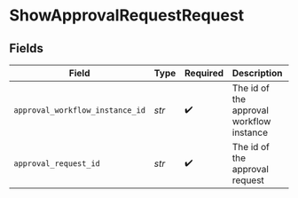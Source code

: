 # ShowApprovalRequestRequest


## Fields

| Field                                    | Type                                     | Required                                 | Description                              | Example                                  |
| ---------------------------------------- | ---------------------------------------- | ---------------------------------------- | ---------------------------------------- | ---------------------------------------- |
| `approval_workflow_instance_id`          | *str*                                    | :heavy_check_mark:                       | The id of the approval workflow instance | 360002783572                             |
| `approval_request_id`                    | *str*                                    | :heavy_check_mark:                       | The id of the approval request           | 360002783572                             |